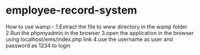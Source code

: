 # employee-record-system
How to use wamp:-
1.Extract the file to www directory in the wamp folder
2.Run the phpmyadmin in the browser
3.open the application in the browser using localhost/ems/index.php link
4.use the username as user and password as 1234 to login
